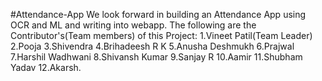 #Attendance-App
We look forward in building an Attendance App using OCR and ML and writing into webapp.
The following are the Contributor's(Team members) of this Project:
1.Vineet Patil(Team Leader)
2.Pooja
3.Shivendra
4.Brihadeesh R K
5.Anusha Deshmukh
6.Prajwal
7.Harshil Wadhwani
8.Shivansh Kumar
9.Sanjay R
10.Aamir
11.Shubham Yadav
12.Akarsh.
